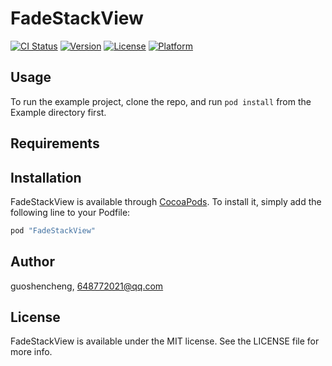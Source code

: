 # FadeStackView

[![CI Status](http://img.shields.io/travis/guoshencheng/FadeStackView.svg?style=flat)](https://travis-ci.org/guoshencheng/FadeStackView)
[![Version](https://img.shields.io/cocoapods/v/FadeStackView.svg?style=flat)](http://cocoapods.org/pods/FadeStackView)
[![License](https://img.shields.io/cocoapods/l/FadeStackView.svg?style=flat)](http://cocoapods.org/pods/FadeStackView)
[![Platform](https://img.shields.io/cocoapods/p/FadeStackView.svg?style=flat)](http://cocoapods.org/pods/FadeStackView)

## Usage

To run the example project, clone the repo, and run `pod install` from the Example directory first.

## Requirements

## Installation

FadeStackView is available through [CocoaPods](http://cocoapods.org). To install
it, simply add the following line to your Podfile:

```ruby
pod "FadeStackView"
```

## Author

guoshencheng, 648772021@qq.com

## License

FadeStackView is available under the MIT license. See the LICENSE file for more info.
